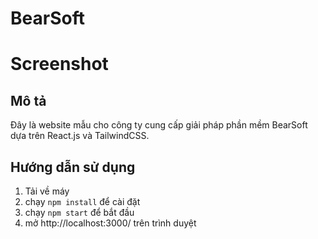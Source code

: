 # BearSoft

# Screenshot



## Mô tả

Đây là website mẫu cho công ty cung cấp giải pháp phần mềm BearSoft dựa trên React.js và TailwindCSS.

## Hướng dẫn sử dụng

1. Tải về máy
2. chạy `npm install` để cài đặt
3. chạy `npm start` để bắt đầu
4. mở http://localhost:3000/ trên trình duyệt
